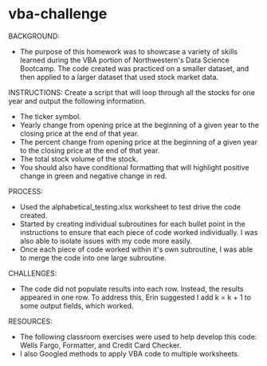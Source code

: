 # vba-challenge

BACKGROUND:
- The purpose of this homework was to showcase a variety of skills learned during the VBA portion of Northwestern's Data Science Bootcamp. The code created was practiced on a smaller dataset, and then applied to a larger dataset that used stock market data.


INSTRUCTIONS:
Create a script that will loop through all the stocks for one year and output the following information.
- The ticker symbol.
- Yearly change from opening price at the beginning of a given year to the closing price at the end of that year.
- The percent change from opening price at the beginning of a given year to the closing price at the end of that year.
- The total stock volume of the stock.
- You should also have conditional formatting that will highlight positive change in green and negative change in red.

PROCESS:
- Used the alphabetical_testing.xlsx worksheet to test drive the code created.
- Started by creating individual subroutines for each bullet point in the instructions to ensure that each piece of code worked individually. I was also able to isolate issues with my code more easily.
- Once each piece of code worked within it's own subroutine, I was able to merge the code into one large subroutine.

CHALLENGES:
- The code did not populate results into each row. Instead, the results appeared  in one row. To address this, Erin suggested I add k = k + 1 to some output fields, which worked.


RESOURCES:
- The following classroom exercises were used to help develop this code: Wells Fargo, Formatter, and Credit Card Checker.
- I also Googled methods to apply VBA code to multiple worksheets.
